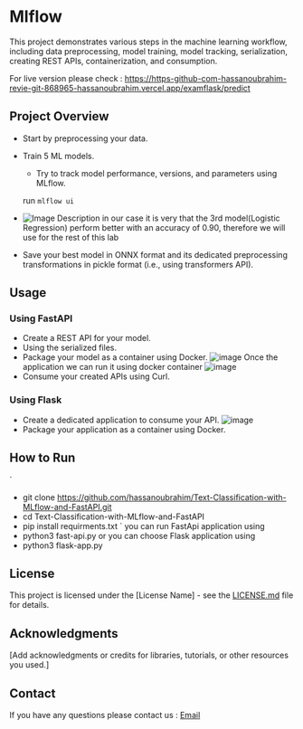 # Mlflow

This project demonstrates various steps in the machine learning workflow, including data preprocessing, model training, model tracking, serialization, creating REST APIs, containerization, and consumption.

For live version please check : https://https-github-com-hassanoubrahim-revie-git-868965-hassanoubrahim.vercel.app/examflask/predict
## Project Overview

- Start by preprocessing your data.
- Train 5 ML models.
  - Try to track model performance, versions, and parameters using MLflow. 
  
  run `mlflow ui`
- ![Image Description](https://media.discordapp.net/attachments/1179056718064386200/1179056738197049354/image.png?ex=65786528&is=6565f028&hm=6af80c7ef9f366517c3d85cb9216725e799fe46700f27549aceff58bacb18310&=&format=webp&width=947&height=499)
in our case it is very that the 3rd model(Logistic Regression) perform better with an accuracy of 0.90, therefore we will use for the rest of this lab
- Save your best model in ONNX format and its dedicated preprocessing transformations in pickle format (i.e., using transformers API).

## Usage

### Using FastAPI

- Create a REST API for your model.
- Using the serialized files.
- Package your model as a container using Docker.
  ![image](https://media.discordapp.net/attachments/1179056718064386200/1180231029504622622/image.png?ex=657caacd&is=656a35cd&hm=e79ed82fcc99997cc0260c72084fb5a795501fc9c814fcea50f96822f47d4506&=&format=webp&quality=lossless&width=1420&height=640)
  Once the application we can run it using docker container
  ![image](https://media.discordapp.net/attachments/1179056718064386200/1180246625210351677/image.png?ex=657cb953&is=656a4453&hm=87e106a18e0e26c300671e3f837a87c76a5beafe59342f8652b14b0574575a0a&=&format=webp&quality=lossless&width=1261&height=640)
- Consume your created APIs using Curl.

### Using Flask

- Create a dedicated application to consume your API.
![image](https://media.discordapp.net/attachments/1179056718064386200/1179451851142344804/image.png?ex=6579d522&is=65676022&hm=2dedae7a073d3ddfdd75fac783e24a6a1339ae64fd870fe403958e928197ff2d&=&format=webp&width=1271&height=640)
- Package your application as a container using Docker.

## How to Run

` 
  - git clone https://github.com/hassanoubrahim/Text-Classification-with-MLflow-and-FastAPI.git
  - cd Text-Classification-with-MLflow-and-FastAPI
  - pip install requirments.txt
  `
you can run FastApi application using 
  - python3 fast-api.py
or you can choose Flask application using
  - python3 flask-app.py


## License

This project is licensed under the [License Name] - see the [LICENSE.md](LICENSE.md) file for details.

## Acknowledgments

[Add acknowledgments or credits for libraries, tutorials, or other resources you used.]

## Contact

If you have any questions please contact us : [Email](mailto:h.oubrahim@yahoo.com)

